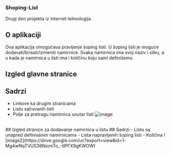 ### Shoping-List
Drugi deo projekta iz internet tehnologija.

## O aplikaciji
Ova aplikacija omogućava pravljenje šoping listi. U šoping listi je moguće dodavati/brisati/izmeniti namirnice.
Svaka namirnica ima svoj naziv i sliku, a u kada je namirnica u listi ima i količinu koju sami definišemo.

## Izgled glavne stranice
## Sadrzi
- Linkove ka drugim stranicama
- Listu sačuvanih listi
- Polje za pretragu namirnica unutar listi
![image](https://drive.google.com/uc?export=view&id=1-Bjfm0sVij4dUknlRBEe343GUB8Y2ve3)
<br />
## Izgled stranice za dodavanje namirnica u listu
## Sadrzi
- Listu sa unapred definisanim namirnicama
- Lista napravljenih šoping listi
- Količina
![image2](https://drive.google.com/uc?export=view&id=1-Mg4wNqTVUS36NiomTo_-tlPFX9gKWOW)
<br />

